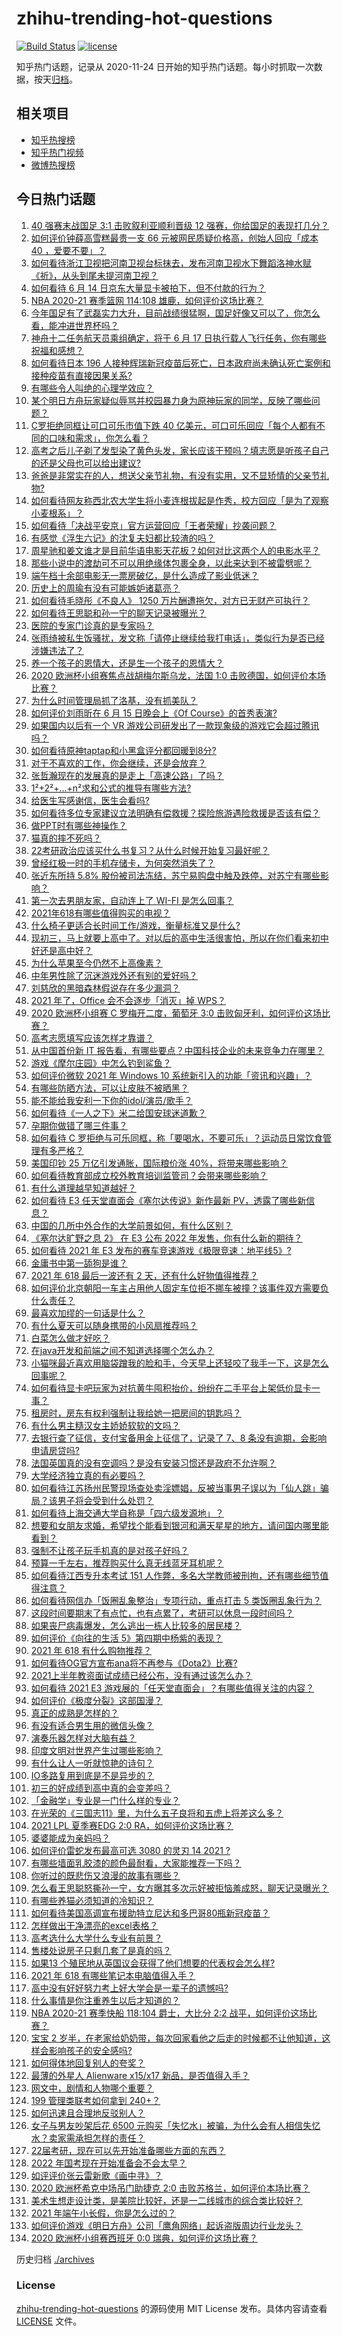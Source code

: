 # zhihu-trending-hot-questions

[![Build Status](https://github.com/justjavac/zhihu-trending-hot-questions/workflows/ci/badge.svg?branch=master)](https://github.com/justjavac/zhihu-trending-hot-questions/actions)
[![license](https://img.shields.io/github/license/justjavac/zhihu-trending-hot-questions)](https://github.com/justjavac/zhihu-trending-hot-questions/blob/master/LICENSE)

知乎热门话题，记录从 2020-11-24 日开始的知乎热门话题。每小时抓取一次数据，按天[归档](./archives)。

## 相关项目

- [知乎热搜榜](https://github.com/justjavac/zhihu-trending-top-search)
- [知乎热门视频](https://github.com/justjavac/zhihu-trending-hot-video)
- [微博热搜榜](https://github.com/justjavac/weibo-trending-hot-search)

## 今日热门话题

<!-- BEGIN -->
<!-- 最后更新时间 Wed Jun 16 2021 14:02:17 GMT+0800 (China Standard Time) -->

1. [40 强赛末战国足 3:1 击败叙利亚顺利晋级 12
   强赛，你给国足的表现打几分？](https://www.zhihu.com/question/465257701)
2. [如何评价钟薛高雪糕最贵一支 66 元被网民质疑价格高，创始人回应「成本 40
   ，爱要不要」？](https://www.zhihu.com/question/465157262)
3. [如何看待浙江卫视把河南卫视台标抹去，发布河南卫视水下舞蹈洛神水赋《祈》，从头到尾未提河南卫视？](https://www.zhihu.com/question/465063765)
4. [如何看待 6 月 14 日京东大量显卡被拍下，但不付款的行为？](https://www.zhihu.com/question/465139496)
5. [NBA 2020-21 赛季篮网 114:108
   雄鹿，如何评价这场比赛？](https://www.zhihu.com/question/465262539)
6. [今年国足有了武磊实力大升，目前战绩很猛啊，国足好像又可以了，你怎么看，能冲进世界杯吗？](https://www.zhihu.com/question/464598980)
7. [神舟十二任务航天员乘组确定，将于 6 月 17
   日执行载人飞行任务，你有哪些祝福和感想？](https://www.zhihu.com/question/465272001)
8. [如何看待日本 196
   人接种辉瑞新冠疫苗后死亡，日本政府尚未确认死亡案例和接种疫苗有直接因果关系?](https://www.zhihu.com/question/464426634)
9. [有哪些令人叫绝的心理学效应？](https://www.zhihu.com/question/20357247)
10. [某个明日方舟玩家疑似辱骂并校园暴力身为原神玩家的同学，反映了哪些问题？](https://www.zhihu.com/question/465088624)
11. [C罗拒绝同框让可口可乐市值下跌 40
    亿美元，可口可乐回应「每个人都有不同的口味和需求」，你怎么看？](https://www.zhihu.com/question/465292823)
12. [高考之后儿子剃了发型染了黄色头发，家长应该干预吗？填志愿是听孩子自己的还是父母也可以给出建议?](https://www.zhihu.com/question/464569384)
13. [爸爸是非常实在的人，想送父亲节礼物，有没有实用，又不显矫情的父亲节礼物?](https://www.zhihu.com/question/31356015)
14. [如何看待网友称西北农大学生将小麦连根拔起是作秀，校方回应「是为了观察小麦根系」？](https://www.zhihu.com/question/465265604)
15. [如何看待「决战平安京」官方运营回应「王者荣耀」抄袭问题？](https://www.zhihu.com/question/465195776)
16. [有感觉《浮生六记》的沈复夫妇都比较渣的吗？](https://www.zhihu.com/question/66223575)
17. [周星驰和姜文谁才是目前华语电影天花板？如何对比这两个人的电影水平？](https://www.zhihu.com/question/463799369)
18. [那些小说中的渡劫可不可以用绝缘体包裹全身，以此来达到不被雷劈呢？](https://www.zhihu.com/question/449057976)
19. [端午档十余部电影无一票房破亿，是什么造成了影业低迷？](https://www.zhihu.com/question/465092815)
20. [历史上的周瑜有没有可能嫉妒诸葛亮？](https://www.zhihu.com/question/464806480)
21. [如何看待毛晓彤《不良人》 1250
    万片酬遭拖欠，对方已无财产可执行？](https://www.zhihu.com/question/465208835)
22. [如何看待王思聪和孙一宁的聊天记录被曝光？](https://www.zhihu.com/question/465160470)
23. [医院的专家门诊真的是专家吗？](https://www.zhihu.com/question/462723913)
24. [张雨绮被私生饭骚扰，发文称「请停止继续给我打电话」，类似行为是否已经涉嫌违法了？](https://www.zhihu.com/question/465146351)
25. [养一个孩子的恩情大，还是生一个孩子的恩情大？](https://www.zhihu.com/question/344589485)
26. [2020 欧洲杯小组赛焦点战胡梅尔斯乌龙，法国 1:0
    击败德国，如何评价本场比赛？](https://www.zhihu.com/question/465165879)
27. [为什么时间管理局抓了洛基，没有抓美队？](https://www.zhihu.com/question/464162636)
28. [如何评价刘雨昕在 6 月 15 日晚会上《Of
    Course》的首秀表演?](https://www.zhihu.com/question/465115883)
29. [如果国内以后有一个 VR
    游戏公司研发出了一款现象级的游戏它会超过腾讯吗？](https://www.zhihu.com/question/465090565)
30. [如何看待原神taptap和小黑盒评分都回暖到8分?](https://www.zhihu.com/question/464460183)
31. [对于不喜欢的工作，你会继续，还是会放弃？](https://www.zhihu.com/question/463097088)
32. [张哲瀚现在的发展真的是走上「高速公路」了吗？](https://www.zhihu.com/question/464776992)
33. [1²+2²+…+n²求和公式的推导有哪些方法?](https://www.zhihu.com/question/411372206)
34. [给医生写感谢信，医生会看吗?](https://www.zhihu.com/question/461215612)
35. [如何看待多位专家建议立法明确有偿救援？探险旅游遇险救援是否该有偿？](https://www.zhihu.com/question/465150991)
36. [做PPT时有哪些神操作？](https://www.zhihu.com/question/65019555)
37. [猫真的摔不死吗？](https://www.zhihu.com/question/19978294)
38. [22考研政治应该买什么书复习？从什么时候开始复习最好呢？](https://www.zhihu.com/question/465118959)
39. [曾经红极一时的手机存储卡，为何突然消失了？](https://www.zhihu.com/question/379697777)
40. [张近东所持 5.8%
    股份被司法冻结，苏宁易购盘中触及跌停，对苏宁有哪些影响？](https://www.zhihu.com/question/465092994)
41. [第一次去男朋友家，自动连上了 WI-FI 是怎么回事？](https://www.zhihu.com/question/464961722)
42. [2021年618有哪些值得购买的电视？](https://www.zhihu.com/question/465211788)
43. [什么椅子更适合长时间工作/游戏，衡量标准又是什么?](https://www.zhihu.com/question/28628163)
44. [现初三，马上就要上高中了。对以后的高中生活很害怕，所以在你们看来初中好还是高中好？](https://www.zhihu.com/question/463272022)
45. [为什么苹果至今仍然不上高像素？](https://www.zhihu.com/question/464657256)
46. [中年男性除了沉迷游戏外还有别的爱好吗？](https://www.zhihu.com/question/459226864)
47. [刘慈欣的黑暗森林假说存在多少漏洞？](https://www.zhihu.com/question/451440009)
48. [2021 年了，Office 会不会逐步「消灭」掉 WPS？](https://www.zhihu.com/question/460028327)
49. [2020 欧洲杯小组赛 C 罗梅开二度，葡萄牙 3:0
    击败匈牙利，如何评价这场比赛？](https://www.zhihu.com/question/465241022)
50. [高考志愿填写应该怎样才靠谱？](https://www.zhihu.com/question/282379013)
51. [从中国首份新 IT
    报告看，有哪些要点？中国科技企业的未来竞争力在哪里？](https://www.zhihu.com/question/464231920)
52. [游戏《摩尔庄园》中怎么钓到鲨鱼？](https://www.zhihu.com/question/463116425)
53. [如何评价微软 2021 年 Windows 10
    系统新引入的功能「资讯和兴趣」？](https://www.zhihu.com/question/464657974)
54. [有哪些防晒方法，可以让皮肤不被晒黑？](https://www.zhihu.com/question/462578821)
55. [能不能给我安利一下你的idol/演员/歌手？](https://www.zhihu.com/question/451642452)
56. [如何看待《一人之下》米二给国安球迷道歉？](https://www.zhihu.com/question/465110855)
57. [孕期你做错了哪三件事？](https://www.zhihu.com/question/394789468)
58. [如何看待 C
    罗拒绝与可乐同框，称「要喝水，不要可乐」？运动员日常饮食管理有多严格？](https://www.zhihu.com/question/465112331)
59. [美国印钞 25 万亿引发通胀，国际粮价涨
    40%，将带来哪些影响？](https://www.zhihu.com/question/464253751)
60. [如何看待教育部成立校外教育培训监管司？会带来哪些影响？](https://www.zhihu.com/question/465193204)
61. [有什么道理越早知道越好？](https://www.zhihu.com/question/431287807)
62. [如何看待 E3 任天堂直面会《塞尔达传说》新作最新
    PV，透露了哪些新信息？](https://www.zhihu.com/question/465249547)
63. [中国的几所中外合作的大学前景如何，有什么区别？](https://www.zhihu.com/question/291415035)
64. [《塞尔达旷野之息 2》 在 E3 公布 2022
    年发售，你有什么新的期待？](https://www.zhihu.com/question/465247574)
65. [如何看待 2021 年 E3
    发布的赛车竞速游戏《极限竞速：地平线5》?](https://www.zhihu.com/question/464891552)
66. [金庸书中第一舔狗是谁？](https://www.zhihu.com/question/464912057)
67. [2021 年 618 最后一波还有 2
    天，还有什么好物值得推荐？](https://www.zhihu.com/question/465133544)
68. [如何评价北京朝阳一车主占用他人固定车位拒不挪车被撞？该事件双方需要负什么责任？](https://www.zhihu.com/question/465097829)
69. [最喜欢加缪的一句话是什么？](https://www.zhihu.com/question/318208674)
70. [有什么夏天可以随身携带的小风扇推荐吗？](https://www.zhihu.com/question/59997334)
71. [白菜怎么做才好吃？](https://www.zhihu.com/question/26593822)
72. [在java开发和前端之间不知道选择哪个怎么办？](https://www.zhihu.com/question/280273732)
73. [小猫咪最近喜欢用脑袋蹭我的脸和手，今天早上还轻咬了我手一下，这是怎么回事呢？](https://www.zhihu.com/question/464003051)
74. [如何看待显卡吧玩家为对抗黄牛囤积抬价，纷纷在二手平台上架低价显卡一事？](https://www.zhihu.com/question/464735756)
75. [租房时，房东有权利强制让我给她一把房间的钥匙吗？](https://www.zhihu.com/question/462612155)
76. [有什么男主糙汉女主娇娇软软的文吗？](https://www.zhihu.com/question/393112777)
77. [去银行查了征信，支付宝备用金上征信了，记录了 7、8
    条没有逾期，会影响申请房贷吗?](https://www.zhihu.com/question/401757959)
78. [法国英国真的没有空调吗？是没有安装习惯还是政府不允许啊？](https://www.zhihu.com/question/48716799)
79. [大学经济独立真的有必要吗？](https://www.zhihu.com/question/385171736)
80. [如何看待江苏扬州民警现场查处卖淫嫖娼，反被当事男子误以为「仙人跳」骗局？该男子将会受到什么处罚？](https://www.zhihu.com/question/464879487)
81. [如何看待上海交通大学自称是「四六级发源地」？](https://www.zhihu.com/question/464806294)
82. [想要和女朋友求婚，希望找个能看到银河和满天星星的地方，请问国内哪里能看到？](https://www.zhihu.com/question/453392696)
83. [强制不让孩子玩手机真的是对孩子好吗？](https://www.zhihu.com/question/325178193)
84. [预算一千左右，推荐购买什么真无线蓝牙耳机呢？](https://www.zhihu.com/question/461079082)
85. [如何看待江西专升本考试 151
    人作弊，多名大学教师被刑拘，还有哪些细节值得注意？](https://www.zhihu.com/question/465076235)
86. [如何看待网信办「饭圈乱象整治」专项行动，重点打击 5
    类饭圈乱象行为？](https://www.zhihu.com/question/465112780)
87. [这段时间要期末了有点忙，也有点累了，考研可以休息一段时间吗？](https://www.zhihu.com/question/464096874)
88. [如果丧尸病毒爆发，怎么逃出一栋人比较多的居民楼？](https://www.zhihu.com/question/38408371)
89. [如何评价《向往的生活 5》第四期中杨紫的表现？](https://www.zhihu.com/question/459467558)
90. [2021 年 618 有什么购物推荐？](https://www.zhihu.com/question/456666130)
91. [如何看待OG官方宣布ana将不再参与《Dota2》比赛?](https://www.zhihu.com/question/465058089)
92. [2021上半年教资面试成绩已经公布，没有通过该怎么办？](https://www.zhihu.com/question/465072042)
93. [如何看待 2021 E3
    游戏展的「任天堂直面会」？有哪些值得关注的内容？](https://www.zhihu.com/question/465215405)
94. [如何评价《极度分裂》这部国漫？](https://www.zhihu.com/question/28082072)
95. [真正的成熟是怎样的？](https://www.zhihu.com/question/23055853)
96. [有没有适合男生用的微信头像？](https://www.zhihu.com/question/454151961)
97. [演奏乐器怎样对大脑有益？](https://www.zhihu.com/question/266210634)
98. [印度文明对世界产生过哪些影响？](https://www.zhihu.com/question/462960421)
99. [有什么让人一听就惊艳的诗句？](https://www.zhihu.com/question/457061535)
100. [IO多路复用到底是不是异步的？](https://www.zhihu.com/question/59975081)
101. [初三的好成绩到高中真的会变差吗？](https://www.zhihu.com/question/464672740)
102. [「金融学」专业是一门什么样的专业？](https://www.zhihu.com/question/324787450)
103. [在光荣的《三国志11》里，为什么五子良将和五虎上将差这么多？](https://www.zhihu.com/question/329658518)
104. [2021 LPL 夏季赛EDG 2:0
     RA，如何评价这场比赛？](https://www.zhihu.com/question/464995096)
105. [婆婆能成为亲妈吗？](https://www.zhihu.com/question/317585068)
106. [如何评价雷蛇发布最高可选 3080 的灵刃 14 2021 ?](https://www.zhihu.com/question/465077231)
107. [有哪些墙面乳胶漆的颜色最耐看，大家能推荐一下吗？](https://www.zhihu.com/question/266901539)
108. [你听过的既悲伤又浪漫的故事有哪些？](https://www.zhihu.com/question/26437791)
109. [怎么看王思聪怒撕孙一宁，女方曝其多次示好被拒恼羞成怒，聊天记录曝光？](https://www.zhihu.com/question/465193554)
110. [有哪些养猫必须知道的冷知识？](https://www.zhihu.com/question/428891310)
111. [如何看待美国高调宣布援助特立尼达和多巴哥80瓶新冠疫苗？](https://www.zhihu.com/question/465072169)
112. [怎样做出干净漂亮的excel表格？](https://www.zhihu.com/question/21287244)
113. [高考选什么大学什么专业有前景？](https://www.zhihu.com/question/440235164)
114. [售楼处说房子只剩几套了是真的吗？](https://www.zhihu.com/question/460961867)
115. [如果13 个殖民地从英国议会获得了他们想要的代表权会怎么样?](https://www.zhihu.com/question/463566948)
116. [2021 年 618 有哪些笔记本电脑值得入手？](https://www.zhihu.com/question/457255317)
117. [高中没有好好努力考上好大学会是一辈子的遗憾吗?](https://www.zhihu.com/question/463210788)
118. [什么事情是你注重养生以后才知道的？](https://www.zhihu.com/question/451372641)
119. [NBA 2020-21 赛季快船 118:104 爵士，大比分 2:2
     战平，如何评价这场比赛？](https://www.zhihu.com/question/465077497)
120. [宝宝 2
     岁半，在老家给奶奶带，每次回家看他之后走的时候都不让他知道，这样会影响孩子的安全感吗?](https://www.zhihu.com/question/464606733)
121. [如何得体地回复别人的夸奖？](https://www.zhihu.com/question/23758741)
122. [最薄的外星人 Alienware x15/x17
     新品，是否值得入手？](https://www.zhihu.com/question/462727712)
123. [网文中，剧情和人物哪个重要？](https://www.zhihu.com/question/464564870)
124. [199 管理类联考如何拿到 240+？](https://www.zhihu.com/question/61541247)
125. [如何迅速且合理地反驳别人？](https://www.zhihu.com/question/21995841)
126. [女子与男友吵架后花 6500
     元购买「失忆水」被骗，为什么会有人相信失忆水？卖家需承担怎样的责任？](https://www.zhihu.com/question/465082372)
127. [22届考研，现在可以先开始准备哪些方面的东西？](https://www.zhihu.com/question/364876645)
128. [2022 年国考现在开始准备会不会太早？](https://www.zhihu.com/question/444676802)
129. [如评评价张云雷新歌《画中寻》？](https://www.zhihu.com/question/465107627)
130. [2020 欧洲杯希克中场吊门助捷克 2:0
     击败苏格兰，如何评价本场比赛？](https://www.zhihu.com/question/464977163)
131. [美术生想走设计类，是美院比较好，还是一二线城市的综合类比较好？](https://www.zhihu.com/question/462891421)
132. [2021 年端午小长假，你是怎么过的？](https://www.zhihu.com/question/464547029)
133. [如何评价游戏《明日方舟》公司「鹰角网络」起诉盗版周边行业龙头？](https://www.zhihu.com/question/427884535)
134. [2020 欧洲杯小组赛西班牙 0:0 瑞典，如何评价这场比赛？](https://www.zhihu.com/question/465057552)

<!-- END -->

历史归档 [./archives](./archives)

### License

[zhihu-trending-hot-questions](https://github.com/justjavac/zhihu-trending-hot-questions)
的源码使用 MIT License 发布。具体内容请查看 [LICENSE](./LICENSE) 文件。

